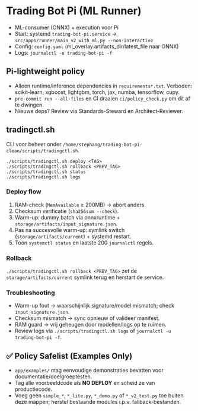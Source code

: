 # Trading Bot Pi (ML Runner)
- ML-consumer (ONNX) + execution voor Pi
- Start: systemd `trading-bot-pi.service` → `src/apps/runner/main_v2_with_ml.py --non-interactive`
- Config: `config.yaml` (ml_overlay.artifacts_dir/latest_file naar ONNX)
- Logs: `journalctl -u trading-bot-pi -f`

## Pi-lightweight policy

- Alleen runtime/inference dependencies in `requirements*.txt`. Verboden: scikit-learn, xgboost, lightgbm, torch, jax, numba, tensorflow, cupy.
- `pre-commit run --all-files` en CI draaien `ci/policy_check.py` om dit af te dwingen.
- Nieuwe deps? Review via Standards-Steward en Architect-Reviewer.

## tradingctl.sh

CLI voor beheer onder `/home/stephang/trading-bot-pi-clean/scripts/tradingctl.sh`.

```
./scripts/tradingctl.sh deploy <TAG>
./scripts/tradingctl.sh rollback <PREV_TAG>
./scripts/tradingctl.sh status
./scripts/tradingctl.sh logs
```

### Deploy flow
1. RAM-check (`MemAvailable` ≥ 200MB) → abort anders.
2. Checksum verificatie (`sha256sum --check`).
3. Warm-up: dummy batch via onnxruntime + `storage/artifacts/input_signature.json`.
4. Pas na succesvolle warm-up: symlink switch (`storage/artifacts/current`) + systemd restart.
5. Toon `systemctl status` en laatste 200 `journalctl` regels.

### Rollback

`./scripts/tradingctl.sh rollback <PREV_TAG>` zet de `storage/artifacts/current` symlink terug en herstart de service.

### Troubleshooting
- Warm-up fout → waarschijnlijk signature/model mismatch; check `input_signature.json`.
- Checksum mismatch → sync opnieuw of valideer manifest.
- RAM guard → vrij geheugen door modellen/logs op te ruimen.
- Review logs via `./scripts/tradingctl.sh logs` of `journalctl -u trading-bot-pi -f`.

## ✅ Policy Safelist (Examples Only)

- `app/examples/` mag eenvoudige demonstraties bevatten voor documentatie/doelgroeptesten.
- Tag alle voorbeeldcode als **NO DEPLOY** en scheid ze van productiecode.
- Voeg geen `simple_*`, `*_lite.py`, `*_demo.py` of `*_v2_test.py` toe buiten deze mappen; herstel bestaande modules i.p.v. fallback-bestanden.
